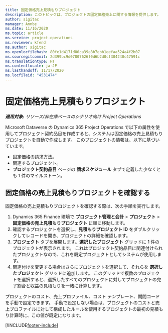 ```yaml
---
title: 固定価格売上見積もりプロジェクト
description: このトピックは、プロジェクトの固定価格売上に関する情報を提供します。
author: sigitac
manager: Annbe
ms.date: 11/16/2020
ms.topic: article
ms.service: project-operations
ms.reviewer: kfend
ms.author: sigitac
ms.openlocfilehash: 80fe1d4171d80ca39e8b7ebb1eefaa524a4f2b07
ms.sourcegitcommit: 2d399bc9d07807626f0d6b2d0cf304240c47591c
ms.translationtype: HT
ms.contentlocale: ja-JP
ms.lasthandoff: 11/17/2020
ms.locfileid: "4531474"
---
```

# <a name="fixed-price-revenue-estimate-projects"></a>固定価格売上見積もりプロジェクト 

_**適用対象:** リソース/非在庫ベースのシナリオ向け Project Operations_

Microsoft Dataverse の Dynamics 365 Project Operations で以下の属性を使用してプロジェクト契約品目を作成すると、システムは固定価格の売上見積もりプロジェクトを自動で作成します。 このプロジェクトの情報は、以下に基づいています。

  - 固定価格の請求方法。
  - 関連するプロジェクト。
  - **プロジェクト契約品目** ページの **請求スケジュール** タブで定義した少なくとも 1 件のマイルストーン。

## <a name="review-fixed-price-revenue-estimates-projects"></a>固定価格の売上見積もりプロジェクトを確認する
固定価格の売上見積もりプロジェクトを確認する際は、次の手順を実行します。

1. Dynamics 365 Finance 環境で **プロジェクト管理と会計** > **プロジェクト** > **固定価格の売上見積もりプロジェクト** に順に移動します。
2. 確認するプロジェクトを選択し、**見積もりプロジェクト ID** をダブルクリックしてレコードを開き、プロジェクトの詳細を確認します。
3. **プロジェクト** タブを展開します。**選択したプロジェクト** グリッドに 1 件のプロジェクトが表示されます。 これはプロジェクト契約品目に関連付けられたプロジェクトなので、これを既定プロジェクトとしてシステムが使用します。 
4. 関連付けを変更する場合はさらにプロジェクトを選択して、それらを **選択したプロジェクト** グリッドに追加します。 このグリッドで複数のプロジェクトを選択すると、選択したすべてのプロジェクトに対してプロジェクトの完了割合と収益の見積もりを一緒に計算します。

  プロジェクトのコスト、売上プロファイル、コスト テンプレート、期間コードを手動で設定できます。 手動で設定しない場合は、プロジェクトのコストと売上プロファイルに対して構成したルールを使用するプロジェクトの最初の見積もり計算時に、この値が既定になります。



[!INCLUDE[footer-include](../includes/footer-banner.md)]